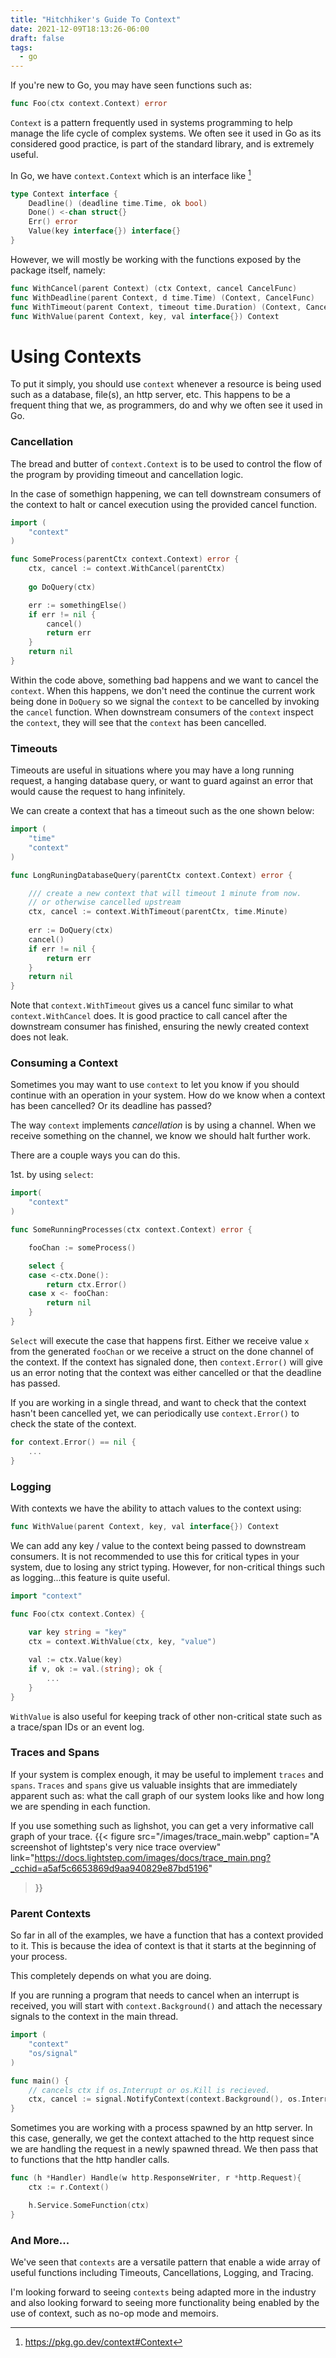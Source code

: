 ```yaml
---
title: "Hitchhiker's Guide To Context"
date: 2021-12-09T18:13:26-06:00
draft: false
tags:
  - go
---
```


If you're new to Go, you may have seen functions such as:

```go 
func Foo(ctx context.Context) error
```

`Context` is a pattern frequently used in systems programming to help manage the life cycle of complex systems. 
We often see it used in Go as its considered good practice, is part of the standard library, and is extremely useful.

In Go, we have `context.Context` which is an interface like [^1]

```go 
type Context interface {
	Deadline() (deadline time.Time, ok bool)
	Done() <-chan struct{}
    Err() error
    Value(key interface{}) interface{}
}
``` 

However, we will mostly be working with the functions exposed by the package itself, namely:  

```go 
func WithCancel(parent Context) (ctx Context, cancel CancelFunc)
func WithDeadline(parent Context, d time.Time) (Context, CancelFunc)
func WithTimeout(parent Context, timeout time.Duration) (Context, CancelFunc)
func WithValue(parent Context, key, val interface{}) Context
```

# Using Contexts

To put it simply, you should use `context` whenever a resource is being used such as a database, file(s), an http server, etc. This happens to be a frequent thing that we, as programmers, do and why we often see it used in Go.

### Cancellation

The bread and butter of `context.Context` is to be used to control the flow of the program by providing timeout and cancellation logic.  

In the case of somethign happening, we can tell downstream consumers of the context to halt or cancel execution using the provided cancel function. 

```go
import (
    "context" 
)

func SomeProcess(parentCtx context.Context) error { 
    ctx, cancel := context.WithCancel(parentCtx)
    
    go DoQuery(ctx)

    err := somethingElse()
    if err != nil { 
        cancel()
        return err
    }
    return nil
}
```

Within the code above, something bad happens and we want to cancel the `context`. When this happens, we don't need the continue the current work being done in `DoQuery` so we signal the `context` to be cancelled by invoking the `cancel` function. When downstream consumers of the `context` inspect the `context`, they will see that the `context` has been cancelled.

### Timeouts 

Timeouts are useful in situations where you may have a long running request, a hanging database query, or want to guard against an error that would cause the request to hang infinitely. 

We can create a context that has a timeout such as the one shown below:
```go 
import (
    "time"
    "context" 
)

func LongRuningDatabaseQuery(parentCtx context.Context) error { 

    /// create a new context that will timeout 1 minute from now.
    // or otherwise cancelled upstream
    ctx, cancel := context.WithTimeout(parentCtx, time.Minute)
    
    err := DoQuery(ctx)
    cancel()
    if err != nil { 
        return err
    }
    return nil
}
```

Note that `context.WithTimeout` gives us a cancel func similar to what `context.WithCancel` does.
It is good practice to call cancel after the downstream consumer has finished, ensuring the newly created context does not leak.

### Consuming a Context

Sometimes you may want to use `context` to let you know if you should continue with an operation in your system. 
How do we know when a context has been cancelled? Or its deadline has passed? 

The way `context` implements _cancellation_ is by using a channel. When we receive something on the channel, we know we should halt further work.

There are a couple ways you can do this.

1st. by using `select`:

```go
import( 
    "context"
)

func SomeRunningProcesses(ctx context.Context) error { 

    fooChan := someProcess()

    select { 
    case <-ctx.Done():
        return ctx.Error()
    case x <- fooChan: 
        return nil
    }
}
```

`Select` will execute the case that happens first. Either we receive value `x` from the generated `fooChan` 
or we receive a struct on the done channel of the context.
If the context has signaled done, then `context.Error()` will give us an error 
noting that the context was either cancelled or that the deadline has passed. 

If you are working in a single thread, and want to check that the context hasn't been 
cancelled yet, we can periodically use `context.Error()` to check the state of the context.

```go 
for context.Error() == nil { 
    ...
}
```

### Logging 

With contexts we have the ability to attach values to the context using:
```go
func WithValue(parent Context, key, val interface{}) Context
```
We can add any key / value to the context being passed to downstream consumers. 
It is not recommended to use this for critical types in your system, due to losing any strict typing. However, for non-critical things such as logging...this feature is quite useful. 

```go
import "context"

func Foo(ctx context.Contex) { 
    
    var key string = "key"
    ctx = context.WithValue(ctx, key, "value")

    val := ctx.Value(key)
    if v, ok := val.(string); ok { 
        ...
    }
}
```

`WithValue` is also useful for keeping track of other non-critical state such as a trace/span IDs or an event log.

### Traces and Spans

If your system is complex enough, it may be useful to implement `traces` and `spans`. 
`Traces` and `spans` give us valuable insights that are immediately apparent such as: what the call graph of our system looks like and how long we are spending in each function.

If you use something such as lighshot, you can get a very informative call graph of your trace.
{{< 
    figure src="/images/trace_main.webp"
    caption="A screenshot of lightstep's very nice trace overview"
    link="https://docs.lightstep.com/images/docs/trace_main.png?_cchid=a5af5c6653869d9aa940829e87bd5196"
>}}

### Parent Contexts

So far in all of the examples, we have a function that has a context provided to it. This is because the idea of context is that it starts at the beginning of your process.  

This completely depends on what you are doing. 

If you are running a program that needs to cancel when an interrupt is received, you will start with `context.Background()` 
and attach the necessary signals to the context in the main thread.


```go 
import (    
    "context"
    "os/signal"
)

func main() { 
    // cancels ctx if os.Interrupt or os.Kill is recieved.
	ctx, cancel := signal.NotifyContext(context.Background(), os.Interrupt, os.Kill)
}
```
Sometimes you are working with a process spawned by an http server. 
In this case, generally, we get the context attached to the  http request since we are handling the request in a newly spawned thread.
We then pass that to functions that the http handler calls.

```go
func (h *Handler) Handle(w http.ResponseWriter, r *http.Request){ 
    ctx := r.Context()

    h.Service.SomeFunction(ctx)
}
```
### And More...

We've seen that `contexts` are a versatile pattern that enable a wide array of useful functions including Timeouts, Cancellations, Logging, and Tracing. 

I'm looking forward to seeing `contexts` being adapted more in the industry and also looking forward to seeing more functionality being enabled by the use of context, 
such as no-op mode and memoirs. 


[^1]: https://pkg.go.dev/context#Context
